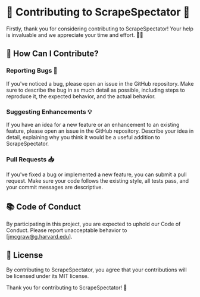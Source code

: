 # 🤝 Contributing to ScrapeSpectator 🤝

Firstly, thank you for considering contributing to ScrapeSpectator! Your help is invaluable and we appreciate your time and effort. 🎉💕

## 📝 How Can I Contribute?

### Reporting Bugs 🐛

If you've noticed a bug, please open an issue in the GitHub repository. Make sure to describe the bug in as much detail as possible, including steps to reproduce it, the expected behavior, and the actual behavior.

### Suggesting Enhancements 💡

If you have an idea for a new feature or an enhancement to an existing feature, please open an issue in the GitHub repository. Describe your idea in detail, explaining why you think it would be a useful addition to ScrapeSpectator.

### Pull Requests 📥

If you've fixed a bug or implemented a new feature, you can submit a pull request. Make sure your code follows the existing style, all tests pass, and your commit messages are descriptive.

## 📚 Code of Conduct

By participating in this project, you are expected to uphold our Code of Conduct. Please report unacceptable behavior to [jmcgraw@g.harvard.edu].

## 📖 License

By contributing to ScrapeSpectator, you agree that your contributions will be licensed under its MIT license.

Thank you for contributing to ScrapeSpectator! 🎉
